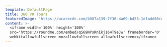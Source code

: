 ```yaml
---
template: DefaultPage
title: 360 VR Tours
featuredImage: 'https://ucarecdn.com/b087a139-7f36-4a69-b453-1dfadd80cc31/'
content: >-
  <iframe width='100%' height='100%'
  src='https://roundme.com/embed/qS69NPsRnikj164T9eJw' frameborder='0'
  webkitallowfullscreen mozallowfullscreen allowfullscreen></iframe>
---
```


